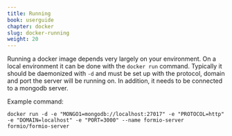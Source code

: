 ```yaml
---
title: Running
book: userguide
chapter: docker
slug: docker-running
weight: 20
---
```

Running a docker image depends very largely on your environment. On a local environment it can be done with the ```docker run``` command. Typically it should be daemonized with ```-d``` and must be set up with the protocol, domain and port the server will be running on. In addition, it needs to be connected to a mongodb server.

Example command:

```
docker run -d -e "MONGO1=mongodb://localhost:27017" -e "PROTOCOL=http" -e "DOMAIN=localhost" -e "PORT=3000" --name formio-server formio/formio-server
```
